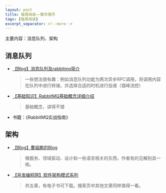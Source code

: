 ```yaml
---
layout: post
title: 每周阅读——繁华落尽
tags: [每周阅读]
excerpt_separator: <!--more-->
---
```

主要内容：消息队列、架构
<!--more-->
## 消息队列
- [【Blog】消息队列及rabbitmq简介](https://www.jianshu.com/p/cd15278fa38b)
	> 一些想法很有趣：例如消息队列功能为两次异步RPC调用，将调用内容在队列中进行转储，并选择合适的时机进行投递（错峰流控）
- [【基础知识】RabbitMQ基础概念详细介绍](https://blog.csdn.net/whycold/article/details/41119807)
	> 基础概念，讲得不错
- 书籍：《RabbitMQ实战指南》

## 架构
- [【Blog】曹祖鹏的Blog](https://github.com/JoeCao/JoeCao.github.io/issues)
	> 微服务、领域驱动、设计和一些语言相关的东西，作者有的见解别具一格。
- [【并发编程网】软件架构模式系列](http://ifeve.com/?x=0&y=0&s=%E8%BD%AF%E4%BB%B6+%E6%9E%B6%E6%9E%84)
	> 共五章，有电子书可下载。搜索页中其他文章同样值得一看。




 

